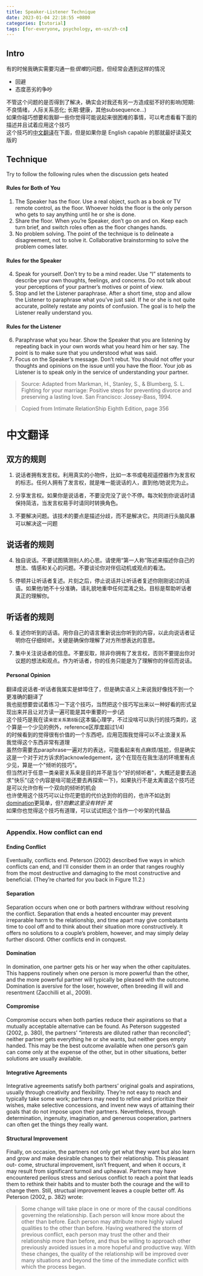 ```yaml
---
title: Speaker-Listener Technique
date: 2023-01-04 22:18:55 +0800
categories: [tutorial]
tags: [for-everyone, psychology, en-us/zh-cn]
---
```

## Intro
有的时候我确实需要沟通一些*很难*的问题，但经常会遇到这样的情况
- 回避  
- 态度恶劣的争吵  
  
不管这个问题的是否得到了解决，确实会对我还有另一方造成挺不好的影响(短期:不良情绪，人际关系恶化; 长期:健康，其他subsequence...)  
如果你碰巧想要和我聊一些你觉得可能说起来很困难的事情，可以考虑看看下面的描述并且试着应用这个技巧  
这个技巧的[中文翻译](#中文翻译)在下面，但是如果你是 English capable 的那就最好读英文版的  
## Technique
Try to follow the following rules when the discussion gets heated
#### Rules for Both of You
1. The Speaker has the floor. Use a real object, such as a book or TV remote control, 
as the floor. Whoever holds the floor is the only person who gets to say anything 
until he or she is done.
2. Share the floor. When you’re Speaker, don’t go on and on. 
Keep each turn brief, and switch roles often as the floor changes hands.
3. No problem solving. The point of the technique is to delineate a disagreement, not
to solve it. Collaborative brainstorming to solve the problem comes later.
#### Rules for the Speaker
4. Speak for yourself. Don’t try to be a mind reader. Use “I” statements to describe
your own thoughts, feelings, and concerns. Do not talk about your perceptions of
your partner’s motives or point of view.
5. Stop and let the Listener paraphrase. After a short time, stop and allow the Listener
to paraphrase what you’ve just said. If he or she is not quite accurate, politely
restate any points of confusion. The goal is to help the Listener really understand
you.
#### Rules for the Listener
6. Paraphrase what you hear. Show the Speaker that you are listening by repeating
back in your own words what you heard him or her say. The point is to make
sure that you understood what was said.
7. Focus on the Speaker’s message. Don’t rebut. You should not offer your thoughts
and opinions on the issue until you have the floor. Your job as Listener is to
speak only in the service of understanding your partner.  

> Source: Adapted from Markman, H., Stanley, S., & Blumberg, S. L. Fighting for your marriage: Positive steps for preventing divorce and preserving a lasting love. San Francisco: Jossey-Bass, 1994.  

> Copied from Intimate RelationShip Eighth Edition, page 356


# 中文翻译
## 双方的规则
1. 说话者拥有发言权。利用真实的小物件，比如一本书或电视遥控器作为发言权的标志。任何人拥有了发言权，就是唯一能说话的人，直到他/她说完为止。

2. 分享发言权。如果你是说话者，不要没完没了说个不停。每次轮到你说话时请保持简洁，当发言权易手时请同时转换角色。

3. 不要解决问题。该技术的要点是描述分歧，而不是解决它。共同进行头脑风暴可以解决这一问题

## 说话者的规则

4. 独自说话。不要试图猜测别人的心思。请使用“第一人称”陈述来描述你自己的想法、情感和关心的问题。不要谈论你对伴侣动机或观点的看法。

5. 停顿并让听话者复述。片刻之后，停止说话并让听话者复述你刚刚说过的话语。如果他/她不十分准确，请礼貌地重申任何混淆之处。目标是帮助听话者真正的理解你。

## 听话者的规则

6. 复述你听到的话语。用你自己的语言重新说出你听到的内容，以此向说话者证明你在仔细倾听。关键是确保你理解了对方所想表达的意思。

7. 集中关注说话者的信息。不要反取，除非你拥有了发言权，否则不要提出你对议题的想法和观点。作为听话者，你的任务只能是为了理解你的伴侣而说话。
#### Personal Opinion  
翻译成说话者-听话者我属实是蚌埠住了，但是确实语义上来说我好像找不到一个更准确的翻译了  
我也挺想要尝试着练习一下这个技巧，当然把这个技巧写出来以一种好看的形式呈现出来并且让对方读一遍可能是其中重要的一步(逃  
这个技巧是我在读`亲密关系第8版`(这本偏心理学，不过没啥可以执行的技巧类的，这个算是一个少见的例外，reference区厚度超过1/4)  
的时候看到的觉得很有价值的一个东西吧，应用范围我觉得可以不止浪漫关系  
我觉得这个东西非常有道理  
虽然你需要去paraphrase一遍对方的表达，可能看起来有点麻烦/尴尬，但是确实这是一个对于对方诉求的acknowledgement，这个在现在在我生活的环境里有点少见，算是一个"倾听的技巧"。  
但当然对于任意一类亲密关系来是目的并不是当个"好的倾听者"，大概还是要去追求"快乐"(这个内容是啥可能还要去再探索一下)，如果执行不是太离谱这个技巧还是可以允许你有一个双向的倾听的机会  
也许使用这个技巧可以让你花更低的代价达到你的目的，也许不如达到[domination](#domination)更简单，但?*抱歉这里没有转折 笑*  
如果你也觉得这个技巧有道理，可以试试把这个当作一个吵架的代替品  

***
### Appendix. How conflict can end

#### Ending Conflict
Eventually, conflicts end. Peterson (2002) described five ways in which conflicts
can end, and I’ll consider them in an order that ranges roughly from the most
destructive and damaging to the most constructive and beneficial. (They’re charted
for you back in Figure 11.2.)

#### Separation 
Separation occurs when one or both partners withdraw without resolving
the conflict. Separation that ends a heated encounter may prevent irreparable
harm to the relationship, and time apart may give combatants time to cool off and
to think about their situation more constructively. It offers no solutions to a
­couple’s problem, however, and may simply delay further discord.
Other conflicts end in conquest. 
#### Domination
In domination, one partner gets his or her
way when the other capitulates. This happens routinely when one person is more
powerful than the other, and the more powerful partner will typically be pleased
with the outcome. Domination is aversive for the loser, however, often breeding
ill will and resentment (Zacchilli et al., 2009).
#### Compromise 
Compromise occurs when both parties reduce their aspirations so that a
mutually acceptable alternative can be found. As Peterson suggested (2002, p. 380),
the partners’ “interests are diluted rather than reconciled”; neither partner gets
everything he or she wants, but neither goes empty handed. This may be the best
outcome available when one person’s gain can come only at the expense of the
other, but in other situations, better solutions are usually available.
#### Integrative Agreements
Integrative agreements satisfy both partners’ original goals and aspirations,
usually through creativity and flexibility. They’re not easy to reach and typically
take some work; partners may need to refine and prioritize their wishes, make
selective concessions, and invent new ways of attaining their goals that do not
impose upon their partners. Nevertheless, through determination, ingenuity,
imagination, and generous cooperation, partners can often get the things they
really want.
#### Structural Improvement
Finally, on occasion, the partners not only get what they want but also learn
and grow and make desirable changes to their relationship. This pleasant out-
come, structural improvement, isn’t frequent, and when it occurs, it may result
from significant turmoil and upheaval. Partners may have encountered perilous
stress and serious conflict to reach a point that leads them to rethink their habits
and to muster both the courage and the will to change them. Still, structual
improvement leaves a couple better off. As Peterson (2002, p. 382) wrote:
> Some change will take place in one or more of the causal conditions governing 
the relationship. Each person will know more about the other
than before. Each person may attribute more highly valued qualities to
the other than before. Having weathered the storm of previous conflict,
each person may trust the other and their relationship more than before,
and thus be willing to approach other previously avoided issues in a more
hopeful and productive way. With these changes, the quality of the
­relationship will be improved over many situations and beyond the
time of the immediate conflict with which the process began.